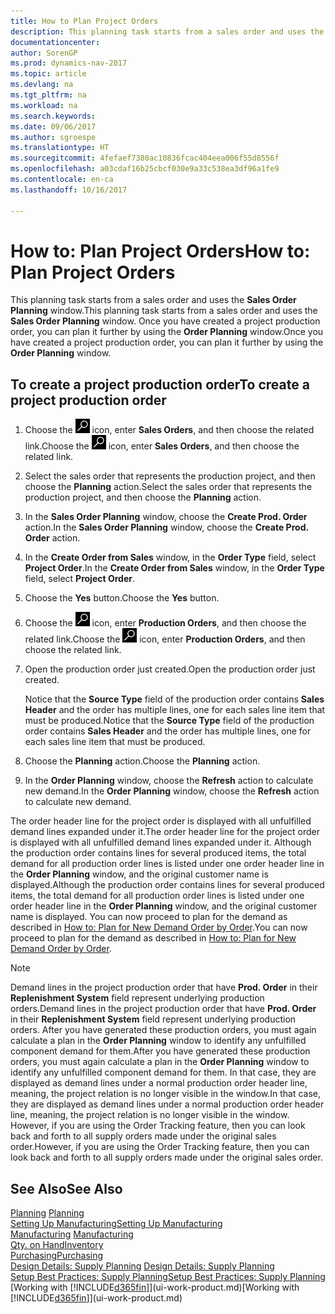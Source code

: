 ```yaml
---
title: How to Plan Project Orders
description: This planning task starts from a sales order and uses the **Sales Order Planning** window. Once you have created a project production order, you can plan it further by using the **Order Planning** window.
documentationcenter: 
author: SorenGP
ms.prod: dynamics-nav-2017
ms.topic: article
ms.devlang: na
ms.tgt_pltfrm: na
ms.workload: na
ms.search.keywords: 
ms.date: 09/06/2017
ms.author: sgroespe
ms.translationtype: HT
ms.sourcegitcommit: 4fefaef7380ac10836fcac404eea006f55d8556f
ms.openlocfilehash: a03cdaf16b25cbcf030e9a33c538ea3df96a1fe9
ms.contentlocale: en-ca
ms.lasthandoff: 10/16/2017

---
```

# <a name="how-to-plan-project-orders"></a><span data-ttu-id="c0910-104">How to: Plan Project Orders</span><span class="sxs-lookup"><span data-stu-id="c0910-104">How to: Plan Project Orders</span></span>
<span data-ttu-id="c0910-105">This planning task starts from a sales order and uses the **Sales Order Planning** window.</span><span class="sxs-lookup"><span data-stu-id="c0910-105">This planning task starts from a sales order and uses the **Sales Order Planning** window.</span></span> <span data-ttu-id="c0910-106">Once you have created a project production order, you can plan it further by using the **Order Planning** window.</span><span class="sxs-lookup"><span data-stu-id="c0910-106">Once you have created a project production order, you can plan it further by using the **Order Planning** window.</span></span>  

## <a name="to-create-a-project-production-order"></a><span data-ttu-id="c0910-107">To create a project production order</span><span class="sxs-lookup"><span data-stu-id="c0910-107">To create a project production order</span></span>  

1.  <span data-ttu-id="c0910-108">Choose the ![Search for Page or Report](media/ui-search/search_small.png "Search for Page or Report icon") icon, enter **Sales Orders**, and then choose the related link.</span><span class="sxs-lookup"><span data-stu-id="c0910-108">Choose the ![Search for Page or Report](media/ui-search/search_small.png "Search for Page or Report icon") icon, enter **Sales Orders**, and then choose the related link.</span></span>  
2.  <span data-ttu-id="c0910-109">Select the sales order that represents the production project, and then choose the **Planning** action.</span><span class="sxs-lookup"><span data-stu-id="c0910-109">Select the sales order that represents the production project, and then choose the **Planning** action.</span></span>  
4.  <span data-ttu-id="c0910-110">In the **Sales Order Planning** window, choose  the **Create Prod. Order** action.</span><span class="sxs-lookup"><span data-stu-id="c0910-110">In the **Sales Order Planning** window, choose  the **Create Prod. Order** action.</span></span>  
5.  <span data-ttu-id="c0910-111">In the **Create Order from Sales** window, in the **Order Type** field, select **Project Order**.</span><span class="sxs-lookup"><span data-stu-id="c0910-111">In the **Create Order from Sales** window, in the **Order Type** field, select **Project Order**.</span></span>  
6.  <span data-ttu-id="c0910-112">Choose the **Yes** button.</span><span class="sxs-lookup"><span data-stu-id="c0910-112">Choose the **Yes** button.</span></span>  
7.  <span data-ttu-id="c0910-113">Choose the ![Search for Page or Report](media/ui-search/search_small.png "Search for Page or Report icon") icon, enter **Production Orders**, and then choose the related link.</span><span class="sxs-lookup"><span data-stu-id="c0910-113">Choose the ![Search for Page or Report](media/ui-search/search_small.png "Search for Page or Report icon") icon, enter **Production Orders**, and then choose the related link.</span></span>
8. <span data-ttu-id="c0910-114">Open the production order just created.</span><span class="sxs-lookup"><span data-stu-id="c0910-114">Open the production order just created.</span></span>  

    <span data-ttu-id="c0910-115">Notice that the **Source Type** field of the production order contains **Sales Header** and the order has multiple lines, one for each sales line item that must be produced.</span><span class="sxs-lookup"><span data-stu-id="c0910-115">Notice that the **Source Type** field of the production order contains **Sales Header** and the order has multiple lines, one for each sales line item that must be produced.</span></span>  
9. <span data-ttu-id="c0910-116">Choose the **Planning** action.</span><span class="sxs-lookup"><span data-stu-id="c0910-116">Choose the **Planning** action.</span></span>
10. <span data-ttu-id="c0910-117">In the **Order Planning** window, choose the **Refresh** action to calculate new demand.</span><span class="sxs-lookup"><span data-stu-id="c0910-117">In the **Order Planning** window, choose the **Refresh** action to calculate new demand.</span></span>  

<span data-ttu-id="c0910-118">The order header line for the project order is displayed with all unfulfilled demand lines expanded under it.</span><span class="sxs-lookup"><span data-stu-id="c0910-118">The order header line for the project order is displayed with all unfulfilled demand lines expanded under it.</span></span> <span data-ttu-id="c0910-119">Although the production order contains lines for several produced items, the total demand for all production order lines is listed under one order header line in the **Order Planning** window, and the original customer name is displayed.</span><span class="sxs-lookup"><span data-stu-id="c0910-119">Although the production order contains lines for several produced items, the total demand for all production order lines is listed under one order header line in the **Order Planning** window, and the original customer name is displayed.</span></span> <span data-ttu-id="c0910-120">You can now proceed to plan for the demand as described in [How to: Plan for New Demand Order by Order](production-how-to-plan-for-new-demand.md).</span><span class="sxs-lookup"><span data-stu-id="c0910-120">You can now proceed to plan for the demand as described in [How to: Plan for New Demand Order by Order](production-how-to-plan-for-new-demand.md).</span></span>  

> [!NOTE]  
>  <span data-ttu-id="c0910-121">Demand lines in the project production order that have **Prod. Order** in their **Replenishment System** field represent underlying production orders.</span><span class="sxs-lookup"><span data-stu-id="c0910-121">Demand lines in the project production order that have **Prod. Order** in their **Replenishment System** field represent underlying production orders.</span></span> <span data-ttu-id="c0910-122">After you have generated these production orders, you must again calculate a plan in the **Order Planning** window to identify any unfulfilled component demand for them.</span><span class="sxs-lookup"><span data-stu-id="c0910-122">After you have generated these production orders, you must again calculate a plan in the **Order Planning** window to identify any unfulfilled component demand for them.</span></span> <span data-ttu-id="c0910-123">In that case, they are displayed as demand lines under a normal production order header line, meaning, the project relation is no longer visible in the window.</span><span class="sxs-lookup"><span data-stu-id="c0910-123">In that case, they are displayed as demand lines under a normal production order header line, meaning, the project relation is no longer visible in the window.</span></span> <span data-ttu-id="c0910-124">However, if you are using the Order Tracking feature, then you can look back and forth to all supply orders made under the original sales order.</span><span class="sxs-lookup"><span data-stu-id="c0910-124">However, if you are using the Order Tracking feature, then you can look back and forth to all supply orders made under the original sales order.</span></span>  

## <a name="see-also"></a><span data-ttu-id="c0910-125">See Also</span><span class="sxs-lookup"><span data-stu-id="c0910-125">See Also</span></span>
<span data-ttu-id="c0910-126">[Planning](production-planning.md) </span><span class="sxs-lookup"><span data-stu-id="c0910-126">[Planning](production-planning.md) </span></span>  
[<span data-ttu-id="c0910-127">Setting Up Manufacturing</span><span class="sxs-lookup"><span data-stu-id="c0910-127">Setting Up Manufacturing</span></span>](production-configure-production-processes.md)  
<span data-ttu-id="c0910-128">[Manufacturing](production-manage-manufacturing.md)  </span><span class="sxs-lookup"><span data-stu-id="c0910-128">[Manufacturing](production-manage-manufacturing.md)  </span></span>  
[<span data-ttu-id="c0910-129">Qty. on Hand</span><span class="sxs-lookup"><span data-stu-id="c0910-129">Inventory</span></span>](inventory-manage-inventory.md)  
[<span data-ttu-id="c0910-130">Purchasing</span><span class="sxs-lookup"><span data-stu-id="c0910-130">Purchasing</span></span>](purchasing-manage-purchasing.md)  
<span data-ttu-id="c0910-131">[Design Details: Supply Planning](design-details-supply-planning.md) </span><span class="sxs-lookup"><span data-stu-id="c0910-131">[Design Details: Supply Planning](design-details-supply-planning.md) </span></span>  
[<span data-ttu-id="c0910-132">Setup Best Practices: Supply Planning</span><span class="sxs-lookup"><span data-stu-id="c0910-132">Setup Best Practices: Supply Planning</span></span>](setup-best-practices-supply-planning.md)  
<span data-ttu-id="c0910-133">[Working with [!INCLUDE[d365fin](includes/d365fin_md.md)]](ui-work-product.md)</span><span class="sxs-lookup"><span data-stu-id="c0910-133">[Working with [!INCLUDE[d365fin](includes/d365fin_md.md)]](ui-work-product.md)</span></span>

